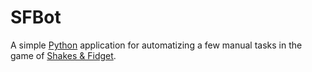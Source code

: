 # SFBot
A simple [Python](https://www.python.org/) application for automatizing a few manual tasks in the game of [Shakes & Fidget](https://www.sfgame.net/).
